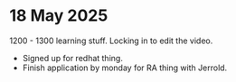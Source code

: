 # 18 May 2025

1200 - 1300 learning stuff.
Locking in to edit the video.

- Signed up for redhat thing.
- Finish application by monday for RA thing with Jerrold.
